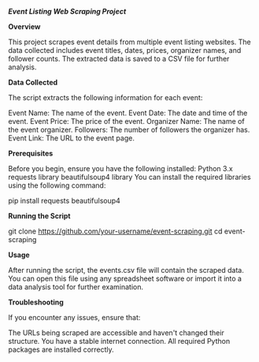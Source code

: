 ***Event Listing Web Scraping Project***

**Overview**

This project scrapes event details from multiple event listing websites. The data collected includes event titles, dates, prices, organizer names, and follower counts. 
The extracted data is saved to a CSV file for further analysis.

**Data Collected**

The script extracts the following information for each event:

Event Name: The name of the event.
Event Date: The date and time of the event.
Event Price: The price of the event.
Organizer Name: The name of the event organizer.
Followers: The number of followers the organizer has.
Event Link: The URL to the event page.

**Prerequisites**

Before you begin, ensure you have the following installed:
  Python 3.x
  requests library
  beautifulsoup4 library
You can install the required libraries using the following command:

pip install requests beautifulsoup4

**Running the Script**

git clone https://github.com/your-username/event-scraping.git
cd event-scraping

**Usage**

After running the script, the events.csv file will contain the scraped data. You can open this file using any spreadsheet software or import it into a data analysis tool for further examination.

**Troubleshooting**

If you encounter any issues, ensure that:



The URLs being scraped are accessible and haven't changed their structure.
You have a stable internet connection.
All required Python packages are installed correctly.
